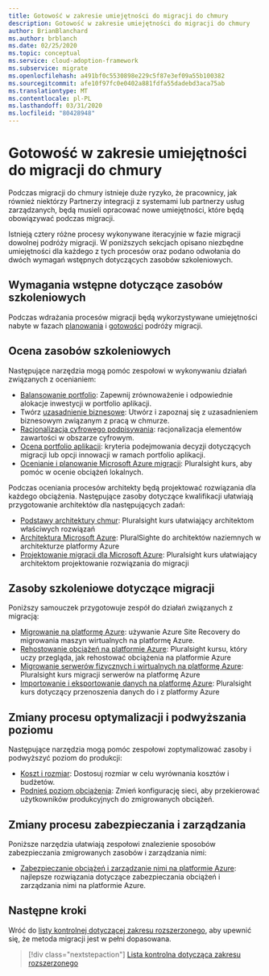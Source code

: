 ```yaml
---
title: Gotowość w zakresie umiejętności do migracji do chmury
description: Gotowość w zakresie umiejętności do migracji do chmury
author: BrianBlanchard
ms.author: brblanch
ms.date: 02/25/2020
ms.topic: conceptual
ms.service: cloud-adoption-framework
ms.subservice: migrate
ms.openlocfilehash: a491bf0c5530898e229c5f87e3ef09a55b100382
ms.sourcegitcommit: afe10f97fc0e0402a881fdfa55dadebd3aca75ab
ms.translationtype: MT
ms.contentlocale: pl-PL
ms.lasthandoff: 03/31/2020
ms.locfileid: "80428948"
---
```

# <a name="skills-readiness-for-cloud-migration"></a>Gotowość w zakresie umiejętności do migracji do chmury

Podczas migracji do chmury istnieje duże ryzyko, że pracownicy, jak również niektórzy Partnerzy integracji z systemami lub partnerzy usług zarządzanych, będą musieli opracować nowe umiejętności, które będą obowiązywać podczas migracji.

Istnieją cztery różne procesy wykonywane iteracyjnie w fazie migracji dowolnej podróży migracji. W poniższych sekcjach opisano niezbędne umiejętności dla każdego z tych procesów oraz podano odwołania do dwóch wymagań wstępnych dotyczących zasobów szkoleniowych.

## <a name="prerequisites-skilling-resources"></a>Wymagania wstępne dotyczące zasobów szkoleniowych

Podczas wdrażania procesów migracji będą wykorzystywane umiejętności nabyte w fazach [planowania](../strategy/suggested-skills.md) i [gotowości](../organize/suggested-skills.md) podróży migracji.

## <a name="assess-skilling-resources"></a>Ocena zasobów szkoleniowych

Następujące narzędzia mogą pomóc zespołowi w wykonywaniu działań związanych z ocenianiem:

- [Balansowanie portfolio](../strategy/balance-the-portfolio.md): Zapewnij zrównoważenie i odpowiednie alokacje inwestycji w portfolio aplikacji.
- Twórz [uzasadnienie biznesowe](../strategy/cloud-migration-business-case.md): Utwórz i zapoznaj się z uzasadnieniem biznesowym związanym z pracą w chmurze.
- [Racjonalizacja cyfrowego podpisywania](../digital-estate/rationalize.md): racjonalizacja elementów zawartości w obszarze cyfrowym.
- [Ocena portfolio aplikacji](https://docs.microsoft.com/learn/modules/app-and-infra-migration-and-modernization): kryteria podejmowania decyzji dotyczących migracji lub opcji innowacji w ramach portfolio aplikacji.
- [Ocenianie i planowanie Microsoft Azure migracji](https://www.pluralsight.com/courses/microsoft-azure-migration-assessing-planning): Pluralsight kurs, aby pomóc w ocenie obciążeń lokalnych.

Podczas oceniania procesów architekty będą projektować rozwiązania dla każdego obciążenia. Następujące zasoby dotyczące kwalifikacji ułatwiają przygotowanie architektów dla następujących zadań:

- [Podstawy architektury chmur](https://app.pluralsight.com/library/courses/cloud-architecture-foundations): Pluralsight kurs ułatwiający architektom właściwych rozwiązań
- [Architektura Microsoft Azure](https://app.pluralsight.com/library/courses/cloud-architecture-foundations): PluralSighte do architektów naziemnych w architekturze platformy Azure
- [Projektowanie migracji dla Microsoft Azure](https://app.pluralsight.com/library/courses/cloud-architecture-foundations): Pluralsight kurs ułatwiający architektom projektowanie rozwiązania do migracji

## <a name="migrate-skilling-resources"></a>Zasoby szkoleniowe dotyczące migracji

Poniższy samouczek przygotowuje zespół do działań związanych z migracją:

- [Migrowanie na platformę Azure](https://docs.microsoft.com/azure/site-recovery/migrate-tutorial-on-premises-azure): używanie Azure Site Recovery do migrowania maszyn wirtualnych na platformę Azure.
- [Rehostowanie obciążeń na platformie Azure](https://aka.ms/rehostcourse): Pluralsight kursu, który uczy przegląda, jak rehostować obciążenia na platformie Azure
- [Migrowanie serwerów fizycznych i wirtualnych na platformę Azure](https://app.pluralsight.com/library/courses/microsoft-azure-migrating-physical-virtual-servers/table-of-contents): Pluralsight kurs migracji serwerów na platformę Azure
- [Importowanie i eksportowanie danych na platformę Azure](https://app.pluralsight.com/library/courses/microsoft-azure-import-export-data/table-of-contents): Pluralsight kurs dotyczący przenoszenia danych do i z platformy Azure

## <a name="optimize-and-promote-process-changes"></a>Zmiany procesu optymalizacji i podwyższania poziomu

Następujące narzędzia mogą pomóc zespołowi zoptymalizować zasoby i podwyższyć poziom do produkcji:

- [Koszt i rozmiar](azure-best-practices/migrate-best-practices-costs.md): Dostosuj rozmiar w celu wyrównania kosztów i budżetów.
- [Podnieś poziom obciążenia](azure-best-practices/migrate-best-practices-networking.md): Zmień konfigurację sieci, aby przekierować użytkowników produkcyjnych do zmigrowanych obciążeń.

## <a name="secure-and-manage-process-changes"></a>Zmiany procesu zabezpieczania i zarządzania

Poniższe narzędzia ułatwiają zespołowi znalezienie sposobów zabezpieczania zmigrowanych zasobów i zarządzania nimi:

- [Zabezpieczanie obciążeń i zarządzanie nimi na platformie Azure](azure-best-practices/migrate-best-practices-security-management.md): najlepsze rozwiązania dotyczące zabezpieczania obciążeń i zarządzania nimi na platformie Azure.

## <a name="next-steps"></a>Następne kroki

Wróć do [listy kontrolnej dotyczącej zakresu rozszerzonego](./index.md), aby upewnić się, że metoda migracji jest w pełni dopasowana.

> [!div class="nextstepaction"]
> [Lista kontrolna dotycząca zakresu rozszerzonego](./index.md)
